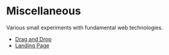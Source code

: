 # Miscellaneous

Various small experiments with fundamental web technologies.

* [Drag and Drop](./drag-n-drop/)
* [Landing Page](./landing-page/)
